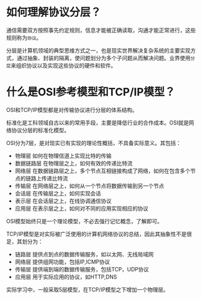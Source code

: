 # 如何理解协议分层？
通信需要双方按照事先约定规则，信息才能被正确读取，沟通才能正常进行，这些规则称为`协议`。

分层是计算机领域的典型思维方式之一，也是现实世界解决复杂系统的主要实现方式，通过抽象、封装的隔离，使问题划分为多个子问题从而解决问题。业界使用`分层`来组织协议以及实现这些协议的硬件和软件。


# 什么是OSI参考模型和TCP/IP模型？
OSI和TCP/IP模型都是对传输协议进行分层的体系结构。

标准化是工科领域自古以来的常用手段，主要是降低行业的合作成本。OSI就是网络协议分层的标准化模型。

OSI分为7层，是对现实已有实现的理论性概括，不具备实际意义。其包括：

- 物理层 如何在物理信道上实现比特的传输
- 数据链路层 在物理层之上，如何有效的传递比特流
- 网络层 在数据链路层之上，多个节点互相链接构成了网络，如何在包含多个节点的链路上传递比特流
- 传输层 在网络层之上，如何从一个节点将数据传输到另一个节点
- 会话层 在传输层之上，如何实现会话
- 表示层 在会话层之上，在线协调通信协议
- 应用层  在表示层之上，如何对不同的应用实现相应的协议

OSI模型始终只是一个理论模型，不必去强行记忆概念，了解即可。

TCP/IP模型是对实际被广泛使用的计算机网络协议的总结，因此其抽象性不是很足，其划分为：

- 链路层 提供点到点的数据传输服务，如以太网、无线局域网
- 网络层 提供组网功能，包括IP,ICMP协议
- 传输层 提供端到端的数据传输服务，包括TCP，UDP协议
- 应用层 用于实际应用的协议，如HTTP,DNS

实际学习中，一般采取5层模型，在TCP/IP模型之下增加一个物理层。
